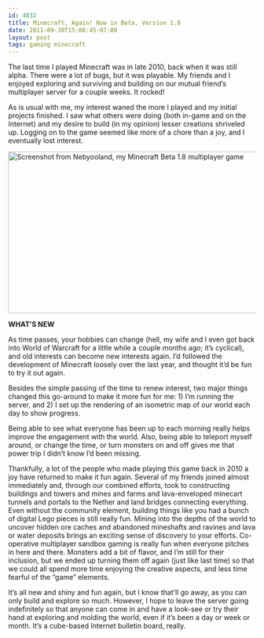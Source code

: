 ```yaml
---
id: 4832
title: Minecraft, Again! Now in Beta, Version 1.8
date: 2011-09-30T15:08:45-07:00
layout: post
tags: gaming minecraft
---
```


The last time I played Minecraft was in late 2010, back when it was still alpha. There were a lot of bugs, but it was playable. My friends and I enjoyed exploring and surviving and building on our mutual friend&#8217;s multiplayer server for a couple weeks. It rocked!

As is usual with me, my interest waned the more I played and my initial projects finished. I saw what others were doing (both in-game and on the Internet) and my desire to build (in my opinion) lesser creations shriveled up. Logging on to the game seemed like more of a chore than a joy, and I eventually lost interest.

<!--more-->

<a href="http://blog.nebyoolae.com/minecraft-again-now-in-beta-version-1-8/minecraft-2/" rel="attachment wp-att-4820"><img data-attachment-id="4820" data-permalink="https://blog.nebyoolae.com/?attachment_id=4820" data-orig-file="https://blog.nebyoolae.com/wp-content/uploads/2011/09/minecraft.png" data-orig-size="1000,600" data-comments-opened="1" data-image-meta="{&quot;aperture&quot;:&quot;0&quot;,&quot;credit&quot;:&quot;&quot;,&quot;camera&quot;:&quot;&quot;,&quot;caption&quot;:&quot;&quot;,&quot;created_timestamp&quot;:&quot;0&quot;,&quot;copyright&quot;:&quot;&quot;,&quot;focal_length&quot;:&quot;0&quot;,&quot;iso&quot;:&quot;0&quot;,&quot;shutter_speed&quot;:&quot;0&quot;,&quot;title&quot;:&quot;&quot;}" data-image-title="Minecraft Beta 1.8" data-image-description="" data-image-caption="" data-medium-file="https://blog.nebyoolae.com/wp-content/uploads/2011/09/minecraft-640x384.png" data-large-file="https://blog.nebyoolae.com/wp-content/uploads/2011/09/minecraft-800x480.png" loading="lazy" class="alignnone size-large wp-image-4820" title="Minecraft Beta 1.8" src="http://blog.nebyoolae.com/wp-content/uploads/2011/09/minecraft-800x480.png" alt="Screenshot from Nebyooland, my Minecraft Beta 1.8 multiplayer game" width="548" height="329" srcset="https://blog.nebyoolae.com/wp-content/uploads/2011/09/minecraft-800x480.png 800w, https://blog.nebyoolae.com/wp-content/uploads/2011/09/minecraft-640x384.png 640w, https://blog.nebyoolae.com/wp-content/uploads/2011/09/minecraft.png 1000w" sizes="(max-width: 548px) 100vw, 548px" /></a>

**WHAT&#8217;S NEW**

As time passes, your hobbies can change (hell, my wife and I even got back into World of Warcraft for a little while a couple months ago; it&#8217;s cyclical), and old interests can become new interests again. I&#8217;d followed the development of Minecraft loosely over the last year, and thought it&#8217;d be fun to try it out again.

Besides the simple passing of the time to renew interest, two major things changed this go-around to make it more fun for me: 1) I&#8217;m running the server, and 2) I set up the rendering of an isometric map of our world each day to show progress.

Being able to see what everyone has been up to each morning really helps improve the engagement with the world. Also, being able to teleport myself around, or change the time, or turn monsters on and off gives me that power trip I didn&#8217;t know I&#8217;d been missing.

Thankfully, a lot of the people who made playing this game back in 2010 a joy have returned to make it fun again. Several of my friends joined almost immediately and, through our combined efforts, took to constructing buildings and towers and mines and farms and lava-enveloped minecart tunnels and portals to the Nether and land bridges connecting everything. Even without the community element, building things like you had a bunch of digital Lego pieces is still really fun. Mining into the depths of the world to uncover hidden ore caches and abandoned mineshafts and ravines and lava or water deposits brings an exciting sense of discovery to your efforts. Co-operative multiplayer sandbox gaming is really fun when everyone pitches in here and there. Monsters add a bit of flavor, and I&#8217;m still for their inclusion, but we ended up turning them off again (just like last time) so that we could all spend more time enjoying the creative aspects, and less time fearful of the &#8220;game&#8221; elements.

It&#8217;s all new and shiny and fun again, but I know that&#8217;ll go away, as you can only build and explore so much. However, I hope to leave the server going indefinitely so that anyone can come in and have a look-see or try their hand at exploring and molding the world, even if it&#8217;s been a day or week or month. It&#8217;s a cube-based Internet bulletin board, really.
